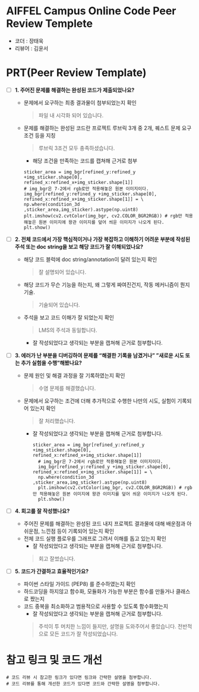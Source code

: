 # AIFFEL Campus Online Code Peer Review Templete
- 코더 : 장태욱
- 리뷰어 : 김윤서


# PRT(Peer Review Template)
- [ ]  **1. 주어진 문제를 해결하는 완성된 코드가 제출되었나요?**
    - 문제에서 요구하는 최종 결과물이 첨부되었는지 확인
      > 파일 내 시각화 되어 있습니다.
    - 문제를 해결하는 완성된 코드란 프로젝트 루브릭 3개 중 2개, 
    퀘스트 문제 요구조건 등을 지칭
      > 루브릭 3조건 모두 충족하셨습니다.
        - 해당 조건을 만족하는 코드를 캡쳐해 근거로 첨부
        ```
        sticker_area = img_bgr[refined_y:refined_y +img_sticker.shape[0],        refined_x:refined_x+img_sticker.shape[1]]
        # img_bgr은 7-2에서 rgb로만 적용해놓은 원본 이미지이다. 
        img_bgr[refined_y:refined_y +img_sticker.shape[0], refined_x:refined_x+img_sticker.shape[1]] = \
        np.where(condition_3d ,sticker_area,img_sticker).astype(np.uint8)
        plt.imshow(cv2.cvtColor(img_bgr, cv2.COLOR_BGR2RGB)) # rgb만 적용해놓은 원본 이미지에 왕관 이미지를 덮어 씌운 이미지가 나오게 된다.
        plt.show()
        ```
- [ ]  **2. 전체 코드에서 가장 핵심적이거나 가장 복잡하고 이해하기 어려운 부분에 작성된 
주석 또는 doc string을 보고 해당 코드가 잘 이해되었나요?**
    - 해당 코드 블럭에 doc string/annotation이 달려 있는지 확인
      > 잘 설명되어 있습니다.
    - 해당 코드가 무슨 기능을 하는지, 왜 그렇게 짜여진건지, 작동 메커니즘이 뭔지 기술.
      > 기술되어 있습니다.
    - 주석을 보고 코드 이해가 잘 되었는지 확인
      > LMS의 주석과 동일합니다.
        - 잘 작성되었다고 생각되는 부분을 캡쳐해 근거로 첨부합니다.
        
- [ ]  **3. 에러가 난 부분을 디버깅하여 문제를 “해결한 기록을 남겼거나” 
”새로운 시도 또는 추가 실험을 수행”해봤나요?**
    - 문제 원인 및 해결 과정을 잘 기록하였는지 확인
      > 수염 문제를 해결했습니다.
    - 문제에서 요구하는 조건에 더해 추가적으로 수행한 나만의 시도, 
    실험이 기록되어 있는지 확인
      > 잘 처리했습니다.
        - 잘 작성되었다고 생각되는 부분을 캡쳐해 근거로 첨부합니다.
          ```
          sticker_area = img_bgr[refined_y:refined_y +img_sticker.shape[0],             refined_x:refined_x+img_sticker.shape[1]]
            # img_bgr은 7-2에서 rgb로만 적용해놓은 원본 이미지이다. 
            img_bgr[refined_y:refined_y +img_sticker.shape[0], refined_x:refined_x+img_sticker.shape[1]] = \
            np.where(condition_3d ,sticker_area,img_sticker).astype(np.uint8)
            plt.imshow(cv2.cvtColor(img_bgr, cv2.COLOR_BGR2RGB)) # rgb만 적용해놓은 원본 이미지에 왕관 이미지를 덮어 씌운 이미지가 나오게 된다.
            plt.show()
          ```
          
        
- [ ]  **4. 회고를 잘 작성했나요?**
    - 주어진 문제를 해결하는 완성된 코드 내지 프로젝트 결과물에 대해
    배운점과 아쉬운점, 느낀점 등이 기록되어 있는지 확인
    - 전체 코드 실행 플로우를 그래프로 그려서 이해를 돕고 있는지 확인
        - 잘 작성되었다고 생각되는 부분을 캡쳐해 근거로 첨부합니다.
        > 회고 잘썼습니다.
        
- [ ]  **5. 코드가 간결하고 효율적인가요?**
    - 파이썬 스타일 가이드 (PEP8) 를 준수하였는지 확인
    - 하드코딩을 하지않고 함수화, 모듈화가 가능한 부분은 함수를 만들거나 클래스로 짰는지
    - 코드 중복을 최소화하고 범용적으로 사용할 수 있도록 함수화했는지
        - 잘 작성되었다고 생각되는 부분을 캡쳐해 근거로 첨부합니다.
      > 주석이 투 머치한 느낌이 들지만, 설명을 도와주어서 좋았습니다. 전반적으로 모든 코드가 잘 작성되었습니다. 


# 참고 링크 및 코드 개선
```
# 코드 리뷰 시 참고한 링크가 있다면 링크와 간략한 설명을 첨부합니다.
# 코드 리뷰를 통해 개선한 코드가 있다면 코드와 간략한 설명을 첨부합니다.
```
